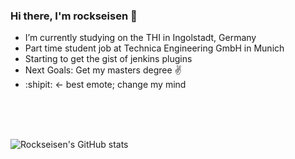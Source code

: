 ### Hi there, I'm rockseisen 👋

- I’m currently studying on the THI in Ingolstadt, Germany
- Part time student job at Technica Engineering GmbH in Munich
- Starting to get the gist of jenkins plugins
- Next Goals: Get my masters degree ✌️
- :shipit: <- best emote; change my mind
<!-- 👯 I’m looking to collaborate on ...
- 🤔 I’m looking for help with ...
- 💬 Ask me about ...
- 📫 How to reach me: ...
- 😄 Pronouns: ...
- ⚡ Fun fact: ...-->

<!-- ### I am currently working on...

- a feature for the [maven-hpi-plugin](https://github.com/jenkinsci/maven-hpi-plugin) to generate structures or stubs via a maven command
- a jenkins plugin which enhances groovy scripting through saving scripts and adding global libraries if needed (currently on ice because the maven plugin has piqued my interest more)

### Some ideas for future projects... 
(can be stolen, just tell me you're working on it so we don't do things twice)

- somehow make a new ui for javadocs (the current one is quite ugly tbh)
- provide javadocs from dependencies when a project is opened (must probably be done through a ide plugin)

### Find me here:

[<img align="left" alt="rockseisen | Twitter" width="22px" src="https://cdn.jsdelivr.net/npm/simple-icons@v3/icons/twitter.svg" />][twitter] 
[<img align="left" alt="rockseisen | LinkedIn" width="22px" src="https://cdn.jsdelivr.net/npm/simple-icons@v3/icons/linkedin.svg" />][linkedin] 
[<img align="left" alt="rockseisen | Instagram" width="22px" src="https://cdn.jsdelivr.net/npm/simple-icons@v3/icons/instagram.svg" />][instagram] 
-->
<br/>
<br/>
<br/>

![Rockseisen's GitHub stats](https://github-readme-stats.vercel.app/api?username=rockseisen&count_private=true&theme=tokyonight)  




[filter]: sepia(60%)
[twitter]: https://twitter.com/rockseisen
[instagram]: https://instagram.com/rockseisen
[linkedin]: https://www.linkedin.com/in/rockseisen
